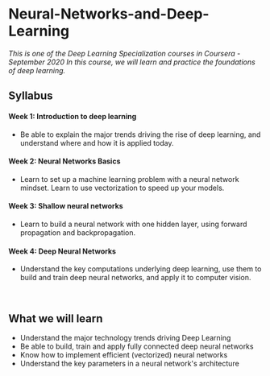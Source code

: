 # Neural-Networks-and-Deep-Learning

*This is one of the Deep Learning Specialization courses in Coursera - September 2020*
*In this course, we will learn and practice the foundations of deep learning.*

## Syllabus

#### Week 1: Introduction to deep learning
- Be able to explain the major trends driving the rise of deep learning, and understand where and how it is applied today.

#### Week 2: Neural Networks Basics
- Learn to set up a machine learning problem with a neural network mindset. Learn to use vectorization to speed up your models.

#### Week 3: Shallow neural networks
- Learn to build a neural network with one hidden layer, using forward propagation and backpropagation.

#### Week 4: Deep Neural Networks
- Understand the key computations underlying deep learning, use them to build and train deep neural networks, and apply it to computer vision.

<br>

## What we will learn
- Understand the major technology trends driving Deep Learning
- Be able to build, train and apply fully connected deep neural networks 
- Know how to implement efficient (vectorized) neural networks 
- Understand the key parameters in a neural network's architecture 

